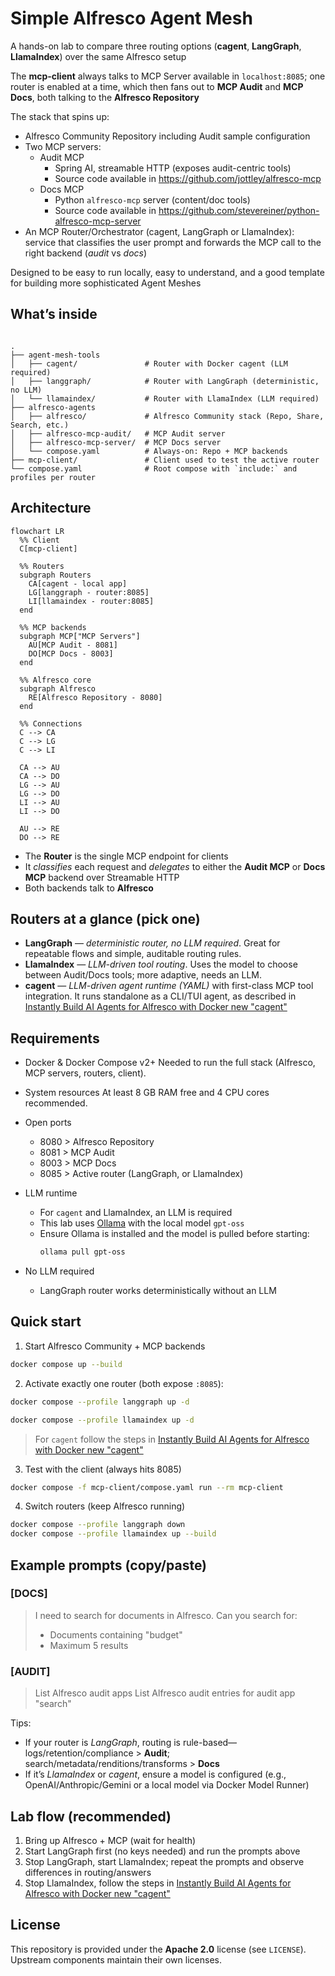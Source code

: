 # Simple Alfresco Agent Mesh

A hands-on lab to compare three routing options (**cagent**, **LangGraph**, **LlamaIndex**) over the same Alfresco setup

The **mcp-client** always talks to MCP Server available in `localhost:8085`; one router is enabled at a time, which then fans out to **MCP Audit** and **MCP Docs**, both talking to the **Alfresco Repository**

The stack that spins up:

* Alfresco Community Repository including Audit sample configuration
* Two MCP servers:
  * Audit MCP
    * Spring AI, streamable HTTP (exposes audit-centric tools)
    * Source code available in https://github.com/jottley/alfresco-mcp
  * Docs MCP
    * Python `alfresco-mcp` server (content/doc tools)
    * Source code available in https://github.com/stevereiner/python-alfresco-mcp-server
* An MCP Router/Orchestrator (cagent, LangGraph or LlamaIndex): service that classifies the user prompt and forwards the MCP call to the right backend (*audit* vs *docs*)

Designed to be easy to run locally, easy to understand, and a good template for building more sophisticated Agent Meshes


## What’s inside

```

.
├── agent-mesh-tools
│   ├── cagent/               # Router with Docker cagent (LLM required)
│   ├── langgraph/            # Router with LangGraph (deterministic, no LLM)
│   └── llamaindex/           # Router with LlamaIndex (LLM required)
├── alfresco-agents
│   ├── alfresco/             # Alfresco Community stack (Repo, Share, Search, etc.)
│   ├── alfresco-mcp-audit/   # MCP Audit server
│   ├── alfresco-mcp-server/  # MCP Docs server
│   └── compose.yaml          # Always-on: Repo + MCP backends
├── mcp-client/               # Client used to test the active router
└── compose.yaml              # Root compose with `include:` and profiles per router

````

## Architecture

```mermaid
flowchart LR
  %% Client
  C[mcp-client]

  %% Routers
  subgraph Routers
    CA[cagent - local app]
    LG[langgraph - router:8085]
    LI[llamaindex - router:8085]
  end

  %% MCP backends
  subgraph MCP["MCP Servers"]
    AU[MCP Audit - 8081]
    DO[MCP Docs - 8003]
  end

  %% Alfresco core
  subgraph Alfresco
    RE[Alfresco Repository - 8080]
  end

  %% Connections
  C --> CA
  C --> LG
  C --> LI

  CA --> AU
  CA --> DO
  LG --> AU
  LG --> DO
  LI --> AU
  LI --> DO

  AU --> RE
  DO --> RE
````

* The **Router** is the single MCP endpoint for clients
* It *classifies* each request and *delegates* to either the **Audit MCP** or **Docs MCP** backend over Streamable HTTP
* Both backends talk to **Alfresco**

## Routers at a glance (pick one)

* **LangGraph** — *deterministic router, no LLM required*. Great for repeatable flows and simple, auditable routing rules.
* **LlamaIndex** — *LLM-driven tool routing*. Uses the model to choose between Audit/Docs tools; more adaptive, needs an LLM.
* **cagent** — *LLM-driven agent runtime (YAML)* with first-class MCP tool integration. It runs standalone as a CLI/TUI agent, as described in [Instantly Build AI Agents for Alfresco with Docker new "cagent"](https://connect.hyland.com/t5/alfresco-blog/instantly-build-ai-agents-for-alfresco-with-docker-new-quot/ba-p/492609)

## Requirements

- Docker & Docker Compose v2+
  Needed to run the full stack (Alfresco, MCP servers, routers, client).

- System resources
  At least 8 GB RAM free and 4 CPU cores recommended.

- Open ports
  - 8080 > Alfresco Repository  
  - 8081 > MCP Audit  
  - 8003 > MCP Docs  
  - 8085 > Active router (LangGraph, or LlamaIndex)

- LLM runtime
  - For `cagent` and LlamaIndex, an LLM is required
  - This lab uses [Ollama](https://ollama.ai/) with the local model `gpt-oss`
  - Ensure Ollama is installed and the model is pulled before starting:
    ```bash
    ollama pull gpt-oss
    ```

- No LLM required
  - LangGraph router works deterministically without an LLM

## Quick start

1. Start Alfresco Community + MCP backends

```bash
docker compose up --build
```

2. Activate exactly one router (both expose `:8085`):

```bash
docker compose --profile langgraph up -d
```

```bash
docker compose --profile llamaindex up -d
```

> For `cagent` follow the steps in [Instantly Build AI Agents for Alfresco with Docker new "cagent"](https://connect.hyland.com/t5/alfresco-blog/instantly-build-ai-agents-for-alfresco-with-docker-new-quot/ba-p/492609)

3. Test with the client (always hits 8085)

```bash
docker compose -f mcp-client/compose.yaml run --rm mcp-client
```

4. Switch routers (keep Alfresco running)

```bash
docker compose --profile langgraph down
docker compose --profile llamaindex up --build
```

## Example prompts (copy/paste)

### \[DOCS]

> I need to search for documents in Alfresco. Can you search for:
>
> * Documents containing "budget"
> * Maximum 5 results

### \[AUDIT]

> List Alfresco audit apps
> List Alfresco audit entries for audit app "search"

Tips:

* If your router is *LangGraph*, routing is rule-based—logs/retention/compliance > **Audit**; search/metadata/renditions/transforms > **Docs**
* If it’s *LlamaIndex* or *cagent*, ensure a model is configured (e.g., OpenAI/Anthropic/Gemini or a local model via Docker Model Runner)

## Lab flow (recommended)

1. Bring up Alfresco + MCP (wait for health)
2. Start LangGraph first (no keys needed) and run the prompts above
3. Stop LangGraph, start LlamaIndex; repeat the prompts and observe differences in routing/answers
4. Stop LlamaIndex, follow the steps in [Instantly Build AI Agents for Alfresco with Docker new "cagent"](https://connect.hyland.com/t5/alfresco-blog/instantly-build-ai-agents-for-alfresco-with-docker-new-quot/ba-p/492609)


## License

This repository is provided under the **Apache 2.0** license (see `LICENSE`).
Upstream components maintain their own licenses.